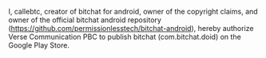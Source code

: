 I, callebtc, creator of bitchat for android, owner of the copyright claims, and owner of the official bitchat android repository (https://github.com/permissionlesstech/bitchat-android), hereby authorize Verse Communication PBC to publish bitchat (com.bitchat.doid) on the Google Play Store.
